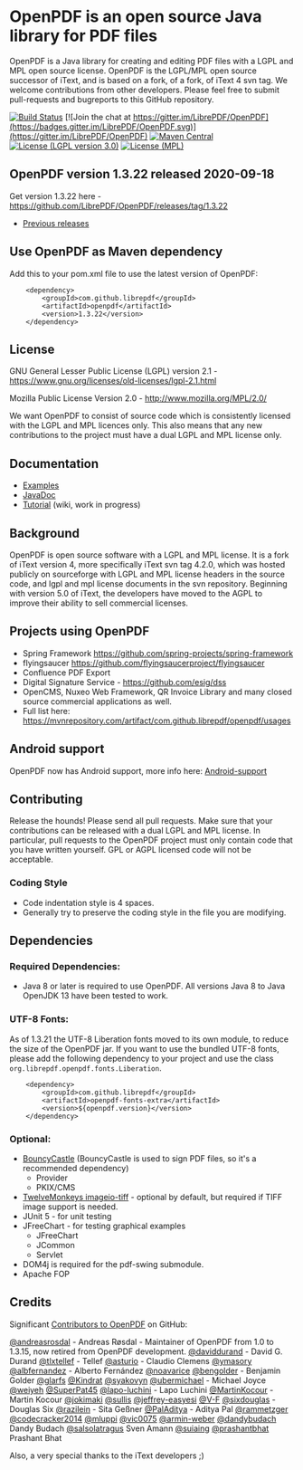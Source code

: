 # OpenPDF is an open source Java library for PDF files #

OpenPDF is a Java library for creating and editing PDF files with a LGPL and MPL open source license. OpenPDF is the LGPL/MPL open source successor of iText, and is based on a fork, of a fork, of iText 4 svn tag. We welcome contributions from other developers. Please feel free to submit pull-requests and bugreports to this GitHub repository.

 [![Build Status](https://travis-ci.org/LibrePDF/OpenPDF.svg?branch=master)](https://travis-ci.org/LibrePDF/OpenPDF) [![Join the chat at https://gitter.im/LibrePDF/OpenPDF](https://badges.gitter.im/LibrePDF/OpenPDF.svg)](https://gitter.im/LibrePDF/OpenPDF) [![Maven Central](https://maven-badges.herokuapp.com/maven-central/com.github.librepdf/openpdf/badge.svg)](https://maven-badges.herokuapp.com/maven-central/com.github.librepdf/openpdf) [![License (LGPL version 3.0)](https://img.shields.io/badge/license-GNU%20LGPL%20version%203.0-blue.svg?style=flat-square)](http://opensource.org/licenses/LGPL-3.0) [![License (MPL)](https://img.shields.io/badge/license-Mozilla%20Public%20License-yellow.svg?style=flat-square)](http://opensource.org/licenses/MPL-2.0)

## OpenPDF version 1.3.22 released 2020-09-18 ##
Get version 1.3.22 here - https://github.com/LibrePDF/OpenPDF/releases/tag/1.3.22

- [Previous releases](https://github.com/LibrePDF/OpenPDF/releases)


## Use OpenPDF as Maven dependency
Add this to your pom.xml file to use the latest version of OpenPDF:

        <dependency>
            <groupId>com.github.librepdf</groupId>
            <artifactId>openpdf</artifactId>
            <version>1.3.22</version>
        </dependency>

## License ##

GNU General Lesser Public License (LGPL) version 2.1 - https://www.gnu.org/licenses/old-licenses/lgpl-2.1.html

Mozilla Public License Version 2.0 - http://www.mozilla.org/MPL/2.0/

We want OpenPDF to consist of source code which is consistently licensed with the LGPL and MPL licences only. This also means that any new contributions to the project must have a dual LGPL and MPL license only.

## Documentation ##
- [Examples](pdf-toolbox/src/test/java/com/lowagie/examples/)
- [JavaDoc](https://librepdf.github.io/OpenPDF/docs-1-3-17/)
- [Tutorial](https://github.com/LibrePDF/OpenPDF/wiki/Tutorial) (wiki, work in progress)

## Background ##

OpenPDF is open source software with a LGPL and MPL license. It is a fork of iText version 4, more specifically iText svn tag 4.2.0, which was hosted publicly on sourceforge with LGPL and MPL license headers in the source code, and lgpl and mpl license documents in the svn repository.
Beginning with version 5.0 of iText, the developers have moved to the AGPL to improve their ability to sell commercial licenses.

## Projects using OpenPDF ##
- Spring Framework https://github.com/spring-projects/spring-framework
- flyingsaucer https://github.com/flyingsaucerproject/flyingsaucer
- Confluence PDF Export
- Digital Signature Service - https://github.com/esig/dss
- OpenCMS, Nuxeo Web Framework, QR Invoice Library and many closed source commercial applications as well.
- Full list here: https://mvnrepository.com/artifact/com.github.librepdf/openpdf/usages

## Android support ##
OpenPDF now has Android support, more info here: [Android-support](https://github.com/LibrePDF/OpenPDF/wiki/Android-support)

## Contributing ##
Release the hounds!  Please send all pull requests.
Make sure that your contributions can be released with a dual LGPL and MPL license. In particular, pull requests to the OpenPDF project must only contain code that you have written yourself. GPL or AGPL licensed code will not be acceptable.

### Coding Style ###
- Code indentation style is 4 spaces.
- Generally try to preserve the coding style in the file you are modifying.

## Dependencies ##
### Required Dependencies: ###
 - Java 8 or later is required to use OpenPDF. All versions Java 8 to Java OpenJDK 13 have been tested to work.

### UTF-8 Fonts: ###

As of 1.3.21 the UTF-8 Liberation fonts moved to its own module, to reduce the size of the OpenPDF
jar. If you want to use the bundled UTF-8 fonts, please add the following dependency to your project
and use the class `org.librepdf.openpdf.fonts.Liberation`.

        <dependency>
            <groupId>com.github.librepdf</groupId>
            <artifactId>openpdf-fonts-extra</artifactId>
            <version>${openpdf.version}</version>
        </dependency>

### Optional: ###

  - [BouncyCastle](https://www.bouncycastle.org/) (BouncyCastle is used to sign PDF files, so it's a recommended dependency)
    - Provider
    - PKIX/CMS
 - [TwelveMonkeys imageio-tiff](https://github.com/haraldk/TwelveMonkeys/) - optional by default, but required if TIFF image support is needed.
 - JUnit 5 - for unit testing
 - JFreeChart - for testing graphical examples
   - JFreeChart
   - JCommon
   - Servlet
 - DOM4j is required for the pdf-swing submodule.
 - Apache FOP

## Credits ##
Significant [Contributors to OpenPDF](https://github.com/LibrePDF/OpenPDF/graphs/contributors) on GitHub:

  [@andreasrosdal](https://github.com/andreasrosdal) - Andreas Røsdal - Maintainer of OpenPDF from 1.0 to 1.3.15, now retired from OpenPDF development.
  [@daviddurand](https://github.com/daviddurand) -  David G. Durand
  [@tlxtellef](https://github.com/tlxtellef) - Tellef
  [@asturio](https://github.com/asturio) - Claudio Clemens
  [@ymasory](https://github.com/ymasory)
  [@albfernandez](https://github.com/albfernandez) - Alberto Fernández
  [@noavarice](https://github.com/noavarice)
  [@bengolder](https://github.com/bengolder)  - Benjamin Golder
  [@glarfs](https://github.com/glarfs)
  [@Kindrat](https://github.com/Kindrat)
  [@syakovyn](https://github.com/syakovyn)
  [@ubermichael](https://github.com/ubermichael) - Michael Joyce
  [@weiyeh](https://github.com/weiyeh)
  [@SuperPat45](https://github.com/SuperPat45)
  [@lapo-luchini](https://github.com/lapo-luchini)  - Lapo Luchini
  [@MartinKocour](https://github.com/MartinKocour)  - Martin Kocour
  [@jokimaki](https://github.com/jokimaki)
  [@sullis](https://github.com/sullis)
  [@jeffrey-easyesi](https://github.com/jeffrey-easyesi)
  [@V-F](https://github.com/V-F)
  [@sixdouglas](https://github.com/sixdouglas) - Douglas Six
  [@razilein](https://github.com/razilein) - Sita Geßner
  [@PalAditya](https://github.com/PalAditya) - Aditya Pal
  [@rammetzger](https://github.com/rammetzger)
  [@codecracker2014](https://github.com/codecracker2014)
  [@mluppi](https://github.com/mluppi)
  [@vic0075](https://github.com/vic0075)
  [@armin-weber](https://github.com/armin-weber)
  [@dandybudach](https://github.com/dandybudach) Dandy Budach
  [@salsolatragus](https://github.com/salsolatragus) Sven Amann
  [@suiaing](https://github.com/suiaing)
  [@prashantbhat](https://github.com/prashantbhat) Prashant Bhat


Also, a very special thanks to the iText developers ;)
